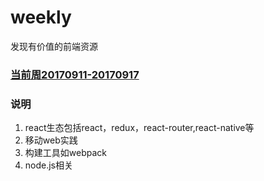 # weekly
发现有价值的前端资源

### [当前周20170911-20170917](https://github.com/ihtml5/weekly/blob/master/20170911-20170917.md)

### 说明

1. react生态包括react，redux，react-router,react-native等
2. 移动web实践
3. 构建工具如webpack
4. node.js相关



